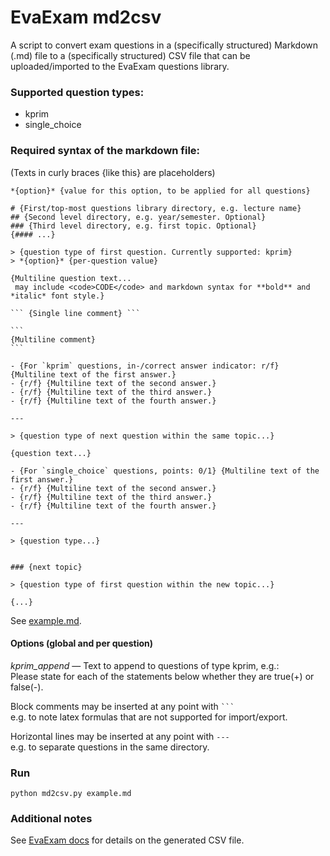 # EvaExam md2csv
A script to convert exam questions in a (specifically structured) Markdown (.md) file to a (specifically structured) CSV file that can be uploaded/imported to the EvaExam questions library.

### Supported question types:
- kprim
- single_choice

### Required syntax of the markdown file:
(Texts in curly braces {like this} are placeholders)
~~~
*{option}* {value for this option, to be applied for all questions}

# {First/top-most questions library directory, e.g. lecture name}
## {Second level directory, e.g. year/semester. Optional}
### {Third level directory, e.g. first topic. Optional}
{#### ...}

> {question type of first question. Currently supported: kprim}
> *{option}* {per-question value}

{Multiline question text...
 may include <code>CODE</code> and markdown syntax for **bold** and *italic* font style.}

``` {Single line comment} ```

```
{Multiline comment}
```

- {For `kprim` questions, in-/correct answer indicator: r/f} {Multiline text of the first answer.}
- {r/f} {Multiline text of the second answer.}
- {r/f} {Multiline text of the third answer.}
- {r/f} {Multiline text of the fourth answer.}

---

> {question type of next question within the same topic...}

{question text...}

- {For `single_choice` questions, points: 0/1} {Multiline text of the first answer.}
- {r/f} {Multiline text of the second answer.}
- {r/f} {Multiline text of the third answer.}
- {r/f} {Multiline text of the fourth answer.}

---

> {question type...}


### {next topic}

> {question type of first question within the new topic...}

{...}
~~~
See [example.md](example.md).

#### Options (global and per question)
*kprim_append* — Text to append to questions of type kprim, e.g.:  
   Please state for each of the statements below whether they are true(+) or false(-).

Block comments may be inserted at any point with ` ``` `  
e.g. to note latex formulas that are not supported for import/export.

Horizontal lines may be inserted at any point with `---`  
e.g. to separate questions in the same directory.

### Run
`python md2csv.py example.md`

### Additional notes
See [EvaExam docs](https://help.evasys.de/evaexam/de/user/index.html#Help=&rhsearch=rtf%20kprim&rhhlterm=rtf%20kprim&rhsyns=%20&t=Help%2FHelp_Text%2FHelp_Text-116.htm) for details on the generated CSV file.
